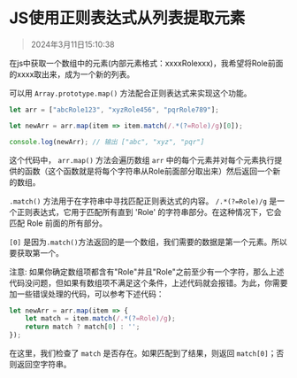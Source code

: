 # JS使用正则表达式从列表提取元素

> 2024年3月11日15:10:38

在js中获取一个数组中的元素(内部元素格式：xxxxRolexxx)，我希望将Role前面的xxxx取出来，成为一个新的列表。



可以用 `Array.prototype.map()` 方法配合正则表达式来实现这个功能。

```javascript
let arr = ["abcRole123", "xyzRole456", "pqrRole789"];

let newArr = arr.map(item => item.match(/.*(?=Role)/g)[0]);

console.log(newArr); // 输出 ["abc", "xyz", "pqr"]
```

这个代码中， `arr.map()` 方法会遍历数组 `arr` 中的每个元素并对每个元素执行提供的函数（这个函数就是将每个字符串从Role前面部分取出来）然后返回一个新的数组。

 `.match()` 方法用于在字符串中寻找匹配正则表达式的内容。 `/.*(?=Role)/g` 是一个正则表达式，它用于匹配所有直到 'Role' 的字符串部分。在这种情况下，它会匹配 Role 前面的所有部分。

`[0]` 是因为`.match()`方法返回的是一个数组，我们需要的数据是第一个元素。所以要获取第一个。

注意: 如果你确定数组项都含有"Role"并且"Role"之前至少有一个字符，那么上述代码没问题，但如果有数组项不满足这个条件，上述代码就会报错。为此，你需要加一些错误处理的代码，可以参考下述代码：

```javascript
let newArr = arr.map(item => {
    let match = item.match(/.*(?=Role)/g);
    return match ? match[0] : '';
});
```
在这里，我们检查了 `match` 是否存在。如果匹配到了结果，则返回 `match[0]`；否则返回空字符串。